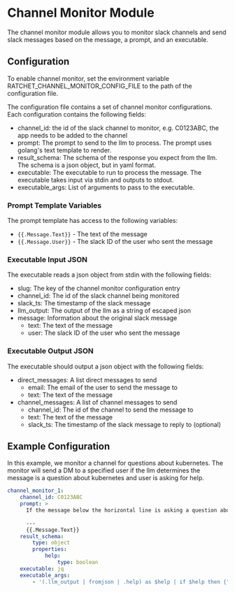 # Channel Monitor Module

The channel monitor module allows you to monitor slack channels and send slack messages based on the message, a prompt, and an executable.

## Configuration
To enable channel monitor, set the environment variable RATCHET_CHANNEL_MONITOR_CONFIG_FILE to the path of the configuration file. 

The configuration file contains a set of channel monitor configurations. Each configuration contains the following fields:

- channel_id: the id of the slack channel to monitor, e.g. C0123ABC, the app needs to be added to the channel
- prompt: The prompt to send to the llm to process. The prompt uses golang's text template to render.
- result_schema: The schema of the response you expect from the llm. The schema is a json object, but in yaml format.
- executable: The executable to run to process the message. The executable takes input via stdin and outputs to stdout.
- executable_args: List of arguments to pass to the executable.

### Prompt Template Variables
The prompt template has access to the following variables:
 - `{{.Message.Text}}` - The text of the message
 - `{{.Message.User}}` - The slack ID of the user who sent the message

### Executable Input JSON 
The executable reads a json object from stdin with the following fields:
- slug: The key of the channel monitor configuration entry
- channel_id: The id of the slack channel being monitored
- slack_ts: The timestamp of the slack message
- llm_output: The output of the llm as a string of escaped json
- message: Information about the original slack message
  - text: The text of the message
  - user: The slack ID of the user who sent the message

### Executable Output JSON
The executable should output a json object with the following fields:
- direct_messages: A list direct messages to send
  - email: The email of the user to send the message to
  - text: The text of the message
- channel_messages: A list of channel messages to send
  - channel_id: The id of the channel to send the message to
  - text: The text of the message
  - slack_ts: The timestamp of the slack message to reply to (optional)

## Example Configuration

In this example, we monitor a channel for questions about kubernetes. 
The monitor will send a DM to a specified user if the llm 
determines the message is a question about kubernetes and user is asking for help.
```yaml
channel_monitor_1:
    channel_id: C0123ABC
    prompt: >
      If the message below the horizontal line is asking a question about the kubernetes cluster, respond with {"help": true}. Otherwise, respond with {"help": false}.
      
      ---
      {{.Message.Text}}
    result_schema: 
        type: object
        properties:
            help:
                type: boolean
    executable: jq
    executable_args: 
        - '(.llm_output | fromjson | .help) as $help | if $help then {"direct_messages": [{"email": "mike@example.com", "text": "User posted message in channel asking about k8s: \(.message.text)"}]} else {} end'
```
